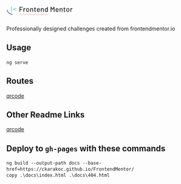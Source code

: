 # ![img.png](src/assets/readme/img.png)

Professionally designed challenges created from frontendmentor.io

## Usage

```shell
ng serve
```

## Routes

[qrcode](http://localhost:4200/qrcode)

## Other Readme Links

[qrcode](src/app/qrcode/README.md)


## Deploy to `gh-pages` with these commands

```shell
ng build --output-path docs --base-href=https://ckarakoc.github.io/FrontendMentor/
copy .\docs\index.html .\docs\404.html
```
